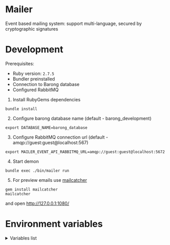 # Mailer
Event based mailing system: support multi-language, secured by cryptographic signatures


# Development

Prerequisites:
- Ruby version: `2.7.5`
- Bundler preinstalled
- Connection to Barong database
- Configured RabbitMQ

1. Install RubyGems dependencies
```
bundle install
```

2. Configure barong database name (default - barong_development)
```
export DATABASE_NAME=barong_database
```

3. Configure RabbitMQ connection url (default - amqp://guest:guest@localhost:567)
```
export MAILER_EVENT_API_RABBITMQ_URL=amqp://guest:guest@localhost:5672 
```

4. Start demon
```
bundle exec ./bin/mailer run
```

5. For preview emails use [mailcatcher]([https://mailcatcher.me/)
```
gem install mailcatcher
mailcatcher
```
and open  http://127.0.0.1:1080/

# Environment variables
<details>
  <summary>Variables list</summary>

- **DATABASE_NAME** - *url of redis server with port (example: 'redis://localhost:6379/1')*
- **BUGSNAG_API_KEY** - *Notifier API key from [bugsnag](https://www.bugsnag.com) (example: QWE1234567890)*
- **MAILER_EVENT_API_RABBITMQ_URL** - *(example: amqp://guest:guest@localhost:5672)*
- **MAILER_DEFAULT_LANGUAGE** - *default language for emails, default en*
- **MAILER_SENDER_EMAIL** - *FROM field email, default noreply@barong.io*
- **MAILER_SENDER_NAME** - *FROM field name, default Barong*
- **MAILER_SMTP_PASSWORD** - *smtp setting password*
- **MAILER_SMTP_PORT** - *smtp setting port*
- **MAILER_SMTP_HOST** - *smtp setting host*
- **MAILER_SMTP_USER** - *smtp setting user*
- **MAILER_SMTP_LOGO_LINK** - *link to logo in emails*
- **MAILER_SMTP_SIGNATURE** - *signature in footer, can be html code*


